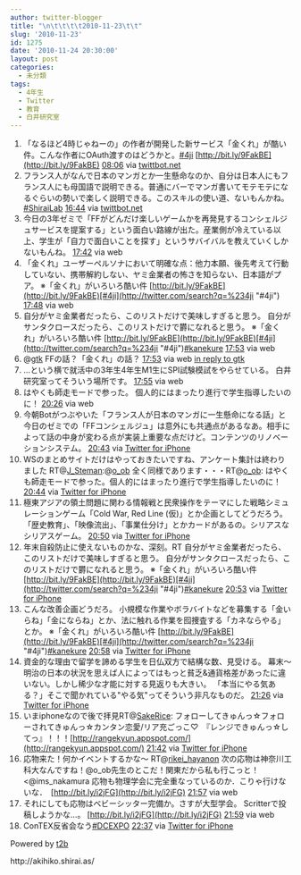 ```yaml
---
author: twitter-blogger
title: "\n\t\t\t\t2010-11-23\t\t"
slug: '2010-11-23'
id: 1275
date: '2010-11-24 20:30:00'
layout: post
categories:
  - 未分類
tags:
  - 4年生
  - Twitter
  - 教育
  - 白井研究室
---
```


<div xmlns:georss="http://www.georss.org/georss">

1.  <span><span>「なるほど4時じゃねーの」の作者が開発した新サービス「金くれ」が酷い件。こんな作者にOAuth渡すのはどうかと。[#4ji](http://twitter.com/search?q=%234ji "#4ji") [http://bit.ly/9FakBE](http://bit.ly/9FakBE)</span> <span>[<span>08:06</span>](http://twitter.com/o_ob/status/7148085046157312) <span>via [twittbot.net](http://twittbot.net/)</span></span></span>
2.  <span><span>フランス人がなんで日本のマンガとか一生懸命なのか、自分は日本人にもフランス人にも母国語で説明できる。普通にバーでマンガ書いてモテモテになるぐらいの勢いで楽しく説明できる。このスキルの使い道、ないもんかね。[#ShiraiLab](http://twitter.com/search?q=%23ShiraiLab "#ShiraiLab")</span> <span>[<span>16:44</span>](http://twitter.com/o_ob/status/7278431368642560) <span>via [twittbot.net](http://twittbot.net/)</span></span></span>
3.  <span><span>今日の3年ゼミで「FFがどんだけ楽しいゲームかを再発見するコンシェルジュサービスを提案する」という面白い路線が出た。産業側が冷えている以上、学生が「自力で面白いことを探す」というサバイバルを教えていくしかないもんね。</span> <span>[<span>17:42</span>](http://twitter.com/o_ob/status/7292991639134208) <span>via web</span></span></span>
4.  <span><span>「金くれ」ユーザーペルソナにおいて明確な点：他力本願、後先考えて行動していない、携帯解約しない、ヤミ金業者の怖さを知らない、日本語がプア。 ※「金くれ」がいろいろ酷い件 [http://bit.ly/9FakBE](http://bit.ly/9FakBE)[#4ji](http://twitter.com/search?q=%234ji "#4ji")</span> <span>[<span>17:48</span>](http://twitter.com/o_ob/status/7294581280342016) <span>via web</span></span></span>
5.  <span><span>自分がヤミ金業者だったら、このリストだけで美味しすぎると思う。 自分がサンタクロースだったら、このリストだけで欝になれると思う。 ※「金くれ」がいろいろ酷い件 [http://bit.ly/9FakBE](http://bit.ly/9FakBE)[#4ji](http://twitter.com/search?q=%234ji "#4ji")[#kanekure](http://twitter.com/search?q=%23kanekure "#kanekure")</span> <span>[<span>17:53</span>](http://twitter.com/o_ob/status/7295681639219200) <span>via web</span></span></span>
6.  <span><span>@[gtk](http://twitter.com/gtk "gtk") FFの話？「金くれ」の話？</span> <span>[<span>17:53</span>](http://twitter.com/o_ob/status/7295840339103744) <span>via web</span> [in reply to gtk](http://twitter.com/gtk/status/7295398787940352)</span></span>
7.  <span><span>…という横で就活中の3年生4年生M1生にSPI試験模試をやらせている。 白井研究室ってそういう場所です。</span> <span>[<span>17:55</span>](http://twitter.com/o_ob/status/7296204077531137) <span>via web</span></span></span>
8.  <span><span>はやくも師走モードで参った。 個人的にはまったり進行で学生指導したいのに！</span> <span>[<span>20:26</span>](http://twitter.com/o_ob/status/7334134980546560) <span>via web</span></span></span>
9.  <span><span>今朝Botがつぶやいた「フランス人が日本のマンガに一生懸命になる話」と今日のゼミでの「FFコンシェルジュ」は意外にも共通点があるなあ。相手によって話の中身が変わる点が実装上重要な点だけど。コンテンツのリノベーションシステム。</span> <span>[<span>20:43</span>](http://twitter.com/o_ob/status/7338415796264960) <span>via [Twitter for iPhone](http://twitter.com/)</span></span></span>
10.  <span><span>WSのまとめサイトだけはやっておきたいですね、アンケート集計は終わりました RT@[J_Steman](http://twitter.com/J_Steman "J_Steman"):@[o_ob](http://twitter.com/o_ob "o_ob") 全く同様であります・・・RT@[o_ob](http://twitter.com/o_ob "o_ob"): はやくも師走モードで参った。個人的にはまったり進行で学生指導したいのに！</span> <span>[<span>20:44</span>](http://twitter.com/o_ob/status/7338810568343553) <span>via [Twitter for iPhone](http://twitter.com/)</span></span></span>
11.  <span><span>極東アジアの領土問題に関わる情報戦と民衆操作をテーマにした戦略シミュレーションゲーム「Cold War, Red Line (仮)」とか企画としてどうだろう。「歴史教育」、「映像流出」、「事業仕分け」とかカードがあるの。シリアスなシリアスゲーム。</span> <span>[<span>20:50</span>](http://twitter.com/o_ob/status/7340211860148224) <span>via [Twitter for iPhone](http://twitter.com/)</span></span></span>
12.  <span><span>年末自殺防止に使えないものかな、深刻。RT 自分がヤミ金業者だったら、このリストだけで美味しすぎると思う。 自分がサンタクロースだったら、このリストだけで欝になれると思う。 ※「金くれ」がいろいろ酷い件 [http://bit.ly/9FakBE](http://bit.ly/9FakBE)[#4ji](http://twitter.com/search?q=%234ji "#4ji")[#kanekure](http://twitter.com/search?q=%23kanekure "#kanekure")</span> <span>[<span>20:53</span>](http://twitter.com/o_ob/status/7340987437293568) <span>via [Twitter for iPhone](http://twitter.com/)</span></span></span>
13.  <span><span>こんな改善企画どうだろ。 小規模な作業やボラバイトなどを募集する「金いらね」「金にならね」とか、法に触れる作業を囮捜査する「カネならやる」とか。 ※「金くれ」がいろいろ酷い件 [http://bit.ly/9FakBE](http://bit.ly/9FakBE)[#4ji](http://twitter.com/search?q=%234ji "#4ji")[#kanekure](http://twitter.com/search?q=%23kanekure "#kanekure")</span> <span>[<span>20:58</span>](http://twitter.com/o_ob/status/7342337181097984) <span>via [Twitter for iPhone](http://twitter.com/)</span></span></span>
14.  <span><span>資金的な理由で留学を諦める学生を日仏双方で結構な数、見受ける。 幕末～明治の日本の状況を思えば人によってはもっと貧乏&通貨格差があったに違いない。しかし稀少な才能に対する見返りも大きい。 「本当にやる気ある？」そこで聞かれている"やる気"ってそういう非凡なものだ。</span> <span>[<span>21:26</span>](http://twitter.com/o_ob/status/7349275776262144) <span>via [Twitter for iPhone](http://twitter.com/)</span></span></span>
15.  <span><span>いまiphoneなので後で拝見RT@[SakeRice](http://twitter.com/SakeRice "SakeRice"): フォローしてきゅんっ☆フォローされてきゅんっ☆カンタン恋愛/リア充ごっこ♡　『レンジできゅんっ☆してっ』！！！[http://rangekyun.appspot.com/](http://rangekyun.appspot.com/)</span> <span>[<span>21:42</span>](http://twitter.com/o_ob/status/7353459405754368) <span>via [Twitter for iPhone](http://twitter.com/)</span></span></span>
16.  <span><span>応物来た！何かイベントするかな〜 RT@[rikei_hayanon](http://twitter.com/rikei_hayanon "rikei_hayanon") 次の応物は神奈川工科大なんですね！@o_ob先生のとこだ！関東だから私も行こっと！<@ims_nakamura 応物も物理学会に完全重なっているのか．こりゃ行けないな．　[http://bit.ly/i2jFG](http://bit.ly/i2jFG)</span> <span>[<span>21:57</span>](http://twitter.com/o_ob/status/7357117585428480) <span>via web</span></span></span>
17.  <span><span>それにしても応物はベビーシッター完備か。さすが大型学会。 Scritterで投稿しようかな…。 [http://bit.ly/i2jFG](http://bit.ly/i2jFG)</span> <span>[<span>21:59</span>](http://twitter.com/o_ob/status/7357558230618112) <span>via web</span></span></span>
18.  <span><span>ConTEX反省会なう[#DCEXPO](http://twitter.com/search?q=%23DCEXPO "#DCEXPO")</span> <span>[<span>22:37</span>](http://twitter.com/o_ob/status/7367195076071424) <span>via [Twitter for iPhone](http://twitter.com/)</span></span></span>

</div>

Powered by [t2b](http://t2b.utilz.jp/)

<div>http://akihiko.shirai.as/</div>
